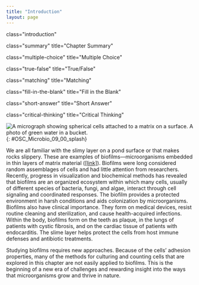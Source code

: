 ```yaml
---
title: "Introduction"
layout: page
---
```



<cnx-pi data-type="cnx.flag.introduction"> class="introduction" </cnx-pi>

<cnx-pi data-type="cnx.eoc">class="summary" title="Chapter Summary"</cnx-pi>

<cnx-pi data-type="cnx.eoc">class="multiple-choice" title="Multiple Choice"</cnx-pi>

<cnx-pi data-type="cnx.eoc">class="true-false" title="True/False"</cnx-pi>

<cnx-pi data-type="cnx.eoc">class="matching" title="Matching"</cnx-pi>

<cnx-pi data-type="cnx.eoc">class="fill-in-the-blank" title="Fill in the Blank"</cnx-pi>

<cnx-pi data-type="cnx.eoc">class="short-answer" title="Short Answer"</cnx-pi>

<cnx-pi data-type="cnx.eoc">class="critical-thinking" title="Critical Thinking"</cnx-pi>

 ![A micrograph showing spherical cells attached to a matrix on a surface. A photo of green water in a bucket.](../resources/OSC_Microbio_09_00_splash.jpg "Medical devices that are inserted into a patient&#x2019;s body often become contaminated with a thin biofilm of microorganisms enmeshed in the sticky material they secrete. The electron micrograph (left) shows the inside walls of an in-dwelling catheter. Arrows point to the round cells of Staphylococcus aureus bacteria attached to the layers of extracellular substrate. The garbage can (right) served as a rain collector. The arrow points to a green biofilm on the sides of the container. (credit left: modification of work by Centers for Disease Control and Prevention; credit right: modification of work by NASA)"){: #OSC_Microbio_09_00_splash}

We are all familiar with the slimy layer on a pond surface or that makes rocks slippery. These are examples of biofilms—microorganisms embedded in thin layers of matrix material ([\[link\]](#OSC_Microbio_09_00_splash)). Biofilms were long considered random assemblages of cells and had little attention from researchers. Recently, progress in visualization and biochemical methods has revealed that biofilms are an organized ecosystem within which many cells, usually of different species of bacteria, fungi, and algae, interact through cell signaling and coordinated responses. The biofilm provides a protected environment in harsh conditions and aids colonization by microorganisms. Biofilms also have clinical importance. They form on medical devices, resist routine cleaning and sterilization, and cause health-acquired infections. Within the body, biofilms form on the teeth as plaque, in the lungs of patients with cystic fibrosis, and on the cardiac tissue of patients with endocarditis. The slime layer helps protect the cells from host immune defenses and antibiotic treatments.

Studying biofilms requires new approaches. Because of the cells’ adhesion properties, many of the methods for culturing and counting cells that are explored in this chapter are not easily applied to biofilms. This is the beginning of a new era of challenges and rewarding insight into the ways that microorganisms grow and thrive in nature.

